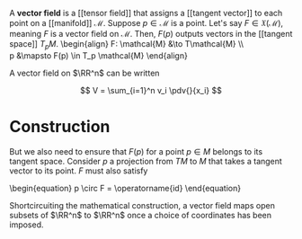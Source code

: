 A **vector field** is a [[tensor field]] that assigns a [[tangent vector]] to each point on a [[manifold]] $\mathcal{M}$. Suppose $p \in \mathcal{M}$ is a point. Let's say $F \in \mathfrak{X}(\mathcal{M})$, meaning $F$ is a vector field on $\mathcal{M}$. Then, $F(p)$ outputs vectors in the [[tangent space]] $T_pM$.
\begin{align}
F: \mathcal{M} &\to T\mathcal{M} \\\\\
p &\mapsto F(p) \in T_p \mathcal{M}
\end{align}

A vector field on $\RR^n$ can be written

$$
V = \sum_{i=1}^n v_i \pdv{}{x_i}
$$

# Construction



But we also need to ensure that $F(p)$ for a point $p \in M$ belongs to its tangent space. Consider $p$ a projection from $TM$ to $M$ that takes a tangent vector to its point. $F$ must also satisfy

\begin{equation}
p \circ F = \operatorname{id}
\end{equation}

Shortcircuiting the mathematical construction, a vector field maps open subsets of $\RR^n$ to $\RR^n$ once a choice of coordinates has been imposed.
